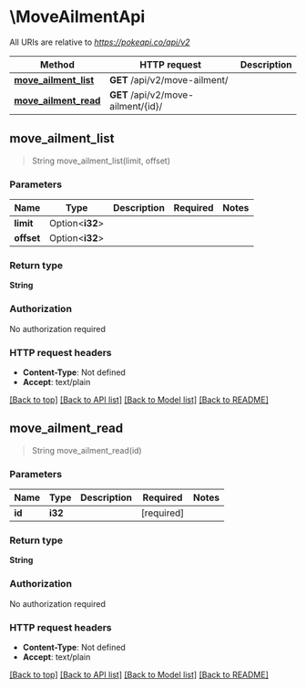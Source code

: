 # \MoveAilmentApi

All URIs are relative to *https://pokeapi.co/api/v2*

Method | HTTP request | Description
------------- | ------------- | -------------
[**move_ailment_list**](MoveAilmentApi.md#move_ailment_list) | **GET** /api/v2/move-ailment/ | 
[**move_ailment_read**](MoveAilmentApi.md#move_ailment_read) | **GET** /api/v2/move-ailment/{id}/ | 



## move_ailment_list

> String move_ailment_list(limit, offset)


### Parameters


Name | Type | Description  | Required | Notes
------------- | ------------- | ------------- | ------------- | -------------
**limit** | Option<**i32**> |  |  |
**offset** | Option<**i32**> |  |  |

### Return type

**String**

### Authorization

No authorization required

### HTTP request headers

- **Content-Type**: Not defined
- **Accept**: text/plain

[[Back to top]](#) [[Back to API list]](../README.md#documentation-for-api-endpoints) [[Back to Model list]](../README.md#documentation-for-models) [[Back to README]](../README.md)


## move_ailment_read

> String move_ailment_read(id)


### Parameters


Name | Type | Description  | Required | Notes
------------- | ------------- | ------------- | ------------- | -------------
**id** | **i32** |  | [required] |

### Return type

**String**

### Authorization

No authorization required

### HTTP request headers

- **Content-Type**: Not defined
- **Accept**: text/plain

[[Back to top]](#) [[Back to API list]](../README.md#documentation-for-api-endpoints) [[Back to Model list]](../README.md#documentation-for-models) [[Back to README]](../README.md)

